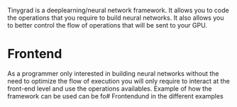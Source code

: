 Tinygrad is a deeplearning/neural network framework.
It allows you to code the operations that you require to build neural networks.
It also allows you to better control the flow of operations that will be sent to your GPU.
# Frontend
As a programmer only interested in building neural networks without the need to optimize the flow of execution you will only require to interact at the front-end level and use the operations availables.
Example of how the framework can be used can be fo# Frontendund in the different examples